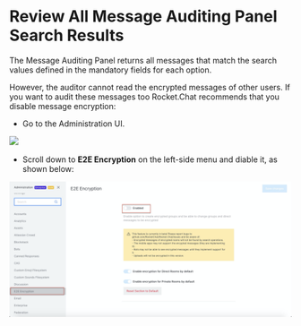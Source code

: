 # Review All Message Auditing Panel Search Results

The Message Auditing Panel returns all messages that match the search values defined in the mandatory fields for each option.

However, the auditor cannot read the encrypted messages of other users. If you want to audit these messages too Rocket.Chat recommends that you disable message encryption:

* Go to the Administration UI.

![](<../../.gitbook/assets/image (297).png>)

* Scroll down to **E2E Encryption** on the left-side menu and diable it, as shown below:

![](<../../.gitbook/assets/image (303) (2) (2) (2) (2) (2) (2) (2) (1) (1).png>)
